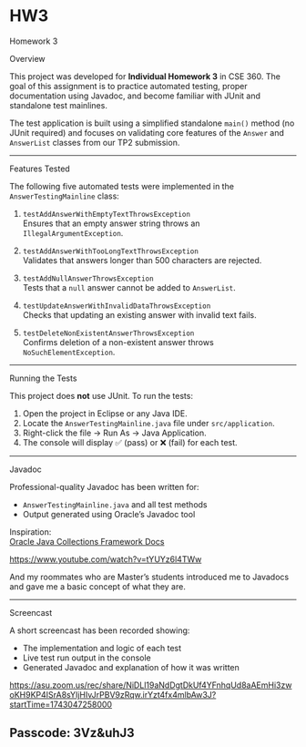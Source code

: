 # HW3
Homework 3 

Overview

This project was developed for **Individual Homework 3** in CSE 360. The goal of this assignment is to practice automated testing, proper documentation using Javadoc, and become familiar with JUnit and standalone test mainlines.

The test application is built using a simplified standalone `main()` method (no JUnit required) and focuses on validating core features of the `Answer` and `AnswerList` classes from our TP2 submission.

---

Features Tested

The following five automated tests were implemented in the `AnswerTestingMainline` class:

1. `testAddAnswerWithEmptyTextThrowsException`  
   Ensures that an empty answer string throws an `IllegalArgumentException`.

2. `testAddAnswerWithTooLongTextThrowsException`  
   Validates that answers longer than 500 characters are rejected.

3. `testAddNullAnswerThrowsException`  
   Tests that a `null` answer cannot be added to `AnswerList`.

4. `testUpdateAnswerWithInvalidDataThrowsException`  
   Checks that updating an existing answer with invalid text fails.

5. `testDeleteNonExistentAnswerThrowsException`  
   Confirms deletion of a non-existent answer throws `NoSuchElementException`.

---

Running the Tests

This project does **not** use JUnit. To run the tests:

1. Open the project in Eclipse or any Java IDE.
2. Locate the `AnswerTestingMainline.java` file under `src/application`.
3. Right-click the file → Run As → Java Application.
4. The console will display ✅ (pass) or ❌ (fail) for each test.

---

Javadoc

Professional-quality Javadoc has been written for:
- `AnswerTestingMainline.java` and all test methods
- Output generated using Oracle’s Javadoc tool


Inspiration:  
[Oracle Java Collections Framework Docs](https://docs.oracle.com/javase/8/docs/api/java/util/Collection.html)

https://www.youtube.com/watch?v=tYUYz6l4TWw

And my roommates who are Master’s students introduced me to Javadocs and gave me a basic concept of what they are.



---

Screencast

A short screencast has been recorded showing:
- The implementation and logic of each test
- Live test run output in the console
- Generated Javadoc and explanation of how it was written

https://asu.zoom.us/rec/share/NiDLl19aNdDgtDkUf4YFnhqUd8aAEmHi3zwoKH9KP4ISrA8sYIjHIvJrPBV9zRqw.irYzt4fx4mlbAw3J?startTime=1743047258000

Passcode: 3Vz&uhJ3
---


